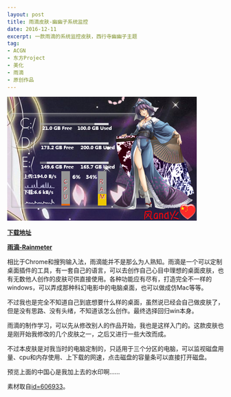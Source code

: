 ```yaml
---
layout: post
title: 雨滴皮肤-幽幽子系统监控
date: 2016-12-11
excerpt: 一款雨滴的系统监控皮肤，西行寺幽幽子主题
tag: 
- ACGN
- 东方Project
- 美化
- 雨滴
- 原创作品
---
```


![0006](../img/0006.png)

[**下载地址**](../file/0002.zip)

[**雨滴-Rainmeter**](https://www.rainmeter.net/)

相比于Chrome和搜狗输入法，雨滴能并不是那么为人熟知。雨滴是一个可以定制桌面插件的工具，有一套自己的语言，可以去创作自己心目中理想的桌面皮肤，也有无数他人创作的皮肤可供直接使用。各种功能应有尽有，打造完全不一样的windows，可以弄成那种科幻电影中的电脑桌面，也可以做成仿Mac等等。

不过我也是完全不知道自己到底想要什么样的桌面，虽然说已经会自己做皮肤了，但是没有思路、没有头绪，不知道该怎么创作。最终选择回归win本身。

雨滴的制作学习，可以先从修改别人的作品开始，我也是这样入门的。这款皮肤也是刚开始我修改的几个皮肤之一，之后又进行一些大改而成。

不过本皮肤是对我当时的电脑定制的，只适用于三个分区的电脑，可以监视磁盘用量、cpu和内存使用、上下载的网速，点击磁盘的容量条可以直接打开磁盘。

预览上面的中国心是我加上去的水印啊……

素材取自[id=606933](http://www.pixiv.net/member_illust.php?mode=medium&illust_id=606933)。